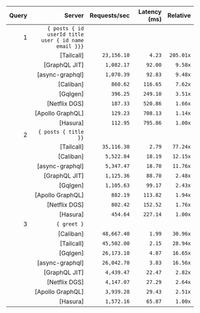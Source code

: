 <!-- PERFORMANCE_RESULTS_START -->

| Query | Server | Requests/sec | Latency (ms) | Relative |
|-------:|--------:|--------------:|--------------:|---------:|
| 1 | `{ posts { id userId title user { id name email }}}` |
|| [Tailcall] | `23,156.10` | `4.23` | `205.01x` |
|| [GraphQL JIT] | `1,082.17` | `92.00` | `9.58x` |
|| [async-graphql] | `1,070.39` | `92.83` | `9.48x` |
|| [Caliban] | `860.62` | `116.65` | `7.62x` |
|| [Gqlgen] | `396.25` | `249.10` | `3.51x` |
|| [Netflix DGS] | `187.33` | `520.86` | `1.66x` |
|| [Apollo GraphQL] | `129.23` | `708.13` | `1.14x` |
|| [Hasura] | `112.95` | `795.86` | `1.00x` |
| 2 | `{ posts { title }}` |
|| [Tailcall] | `35,116.30` | `2.79` | `77.24x` |
|| [Caliban] | `5,522.84` | `18.19` | `12.15x` |
|| [async-graphql] | `5,347.47` | `18.70` | `11.76x` |
|| [GraphQL JIT] | `1,125.36` | `88.70` | `2.48x` |
|| [Gqlgen] | `1,105.63` | `99.17` | `2.43x` |
|| [Apollo GraphQL] | `882.19` | `113.82` | `1.94x` |
|| [Netflix DGS] | `802.42` | `152.52` | `1.76x` |
|| [Hasura] | `454.64` | `227.14` | `1.00x` |
| 3 | `{ greet }` |
|| [Caliban] | `48,667.40` | `1.99` | `30.96x` |
|| [Tailcall] | `45,502.00` | `2.15` | `28.94x` |
|| [Gqlgen] | `26,173.10` | `4.87` | `16.65x` |
|| [async-graphql] | `26,042.70` | `3.83` | `16.56x` |
|| [GraphQL JIT] | `4,439.47` | `22.47` | `2.82x` |
|| [Netflix DGS] | `4,147.07` | `27.29` | `2.64x` |
|| [Apollo GraphQL] | `3,939.28` | `29.43` | `2.51x` |
|| [Hasura] | `1,572.16` | `65.87` | `1.00x` |

<!-- PERFORMANCE_RESULTS_END -->
